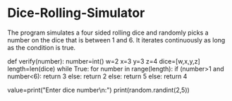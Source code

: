# Dice-Rolling-Simulator
The program simulates a four sided rolling dice and randomly picks a number on the dice that is between 1 and 6. It iterates continuously as long as the condition is true.


def verify(number):
  number=int()
  w=2
  x=3
  y=3
  z=4
  dice=[w,x,y,z]
  length=len(dice)
  while True:
    for number in range(length):
      if (number>1 and number<6):
        return 3
      else:
        return 2
    else:
      return 5
  else:
    return 4

value=print("Enter dice number\n:")
print(random.randint(2,5)) 






















